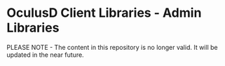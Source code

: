 # OculusD Client Libraries - Admin Libraries

PLEASE NOTE - The content in this repository is no longer valid. It will be updated in the near future.
